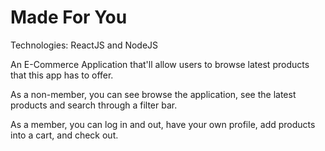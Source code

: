 # Made For You

Technologies: ReactJS and NodeJS

An E-Commerce Application that'll allow users to browse latest products that this app has to offer.

As a non-member, you can see browse the application, see the latest products and search through a filter bar.

As a member, you can log in and out, have your own profile, add products into a cart, and check out.
